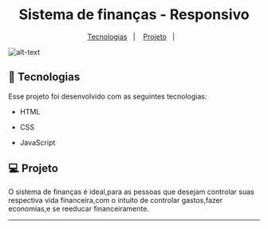 ##

<h1 align="center">
Sistema de finanças - Responsivo
</h1>

<p align="center">
  <a href="#-tecnologias">Tecnologias</a>&nbsp;&nbsp;&nbsp;|&nbsp;&nbsp;&nbsp;
  <a href="#-projeto">Projeto</a>&nbsp;&nbsp;&nbsp;|&nbsp;&nbsp;&nbsp;
 </p>

![alt-text](https://github.com/LeonardoLamoia/Finance-System/blob/main/finanças%20(1).gif)

## 🚀 Tecnologias

Esse projeto foi desenvolvido com as seguintes tecnologias:

- HTML
- CSS
- JavaScript

  </ul>
  
 ## 💻 Projeto
O sistema de finanças é ideal,para as pessoas que desejam controlar suas respectiva vida financeira,com o intuito de controlar gastos,fazer economias,e se reeducar financeiramente.

----
